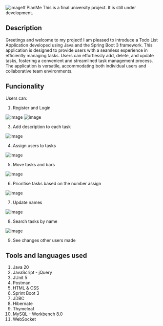 ![image](https://github.com/dawid3201/PlanMe/assets/42513264/1f0a667e-4599-4677-bcb8-89d22b89ee81)# PlanMe
This is a final university project. It is still under development. 
## Description

Greetings and welcome to my project! I am pleased to introduce a Todo List Application developed using Java and the Spring Boot 3 framework. This application is designed to provide users with a seamless experience in efficiently managing tasks. Users can effortlessly add, delete, and update tasks, fostering a convenient and streamlined task management process. The application is versatile, accommodating both individual users and collaborative team environments. 

## Funcionality
Users can:
1) Register and Login

![image](https://github.com/dawid3201/PlanMe/assets/42513264/fb95c55e-9451-401c-992c-8b75e0d350ac)
![image](https://github.com/dawid3201/PlanMe/assets/42513264/0c3d2669-7351-4070-943c-912078d58821)

3) Add description to each task

![image](https://github.com/dawid3201/PlanMe/assets/42513264/2b67dc33-cc87-4f9a-86b6-4988557ddda5)

4) Assign users to tasks

![image](https://github.com/dawid3201/PlanMe/assets/42513264/52403b4f-dee4-4f13-b899-60a9ce40d271)

5) Move tasks and bars

![image](https://github.com/dawid3201/PlanMe/assets/42513264/80bd78bf-5b45-4ffa-9325-ed27b6bb2506)

6) Prioritise tasks based on the number assign

![image](https://github.com/dawid3201/PlanMe/assets/42513264/4363e48e-f4c6-4834-aa6c-4af96b1aaf37)

7) Update names

![image](https://github.com/dawid3201/PlanMe/assets/42513264/d7c3e206-d446-4d0a-88de-7fc4a6caa58d)

8) Search tasks by name

![image](https://github.com/dawid3201/PlanMe/assets/42513264/4d44a6e0-dbd2-4fc9-b718-1c563137b6f4)

9) See changes other users made

## Tools and languages used 
1) Java 20
2) JavaScript - jQuery
3) JUnit 5
4) Postman
5) HTML & CSS
6) Sprint Boot 3
7) JDBC
8) Hibernate 
9) Thymeleaf
10) MySQL - Workbench 8.0
11) WebSocket



